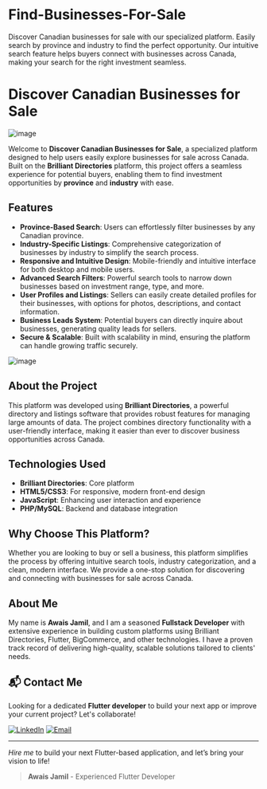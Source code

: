 # Find-Businesses-For-Sale
Discover Canadian businesses for sale with our specialized platform. Easily search by province and industry to find the perfect opportunity. Our intuitive search feature helps buyers connect with businesses across Canada, making your search for the right investment seamless.
# Discover Canadian Businesses for Sale

![image](https://github.com/user-attachments/assets/17c52a8e-2b70-4531-88e8-29893dac7865)


Welcome to **Discover Canadian Businesses for Sale**, a specialized platform designed to help users easily explore businesses for sale across Canada. Built on the **Brilliant Directories** platform, this project offers a seamless experience for potential buyers, enabling them to find investment opportunities by **province** and **industry** with ease.

## Features

- **Province-Based Search**: Users can effortlessly filter businesses by any Canadian province.
- **Industry-Specific Listings**: Comprehensive categorization of businesses by industry to simplify the search process.
- **Responsive and Intuitive Design**: Mobile-friendly and intuitive interface for both desktop and mobile users.
- **Advanced Search Filters**: Powerful search tools to narrow down businesses based on investment range, type, and more.
- **User Profiles and Listings**: Sellers can easily create detailed profiles for their businesses, with options for photos, descriptions, and contact information.
- **Business Leads System**: Potential buyers can directly inquire about businesses, generating quality leads for sellers.
- **Secure & Scalable**: Built with scalability in mind, ensuring the platform can handle growing traffic securely.



![image](https://github.com/user-attachments/assets/ad69c488-8dc1-4337-9d6b-aaacf588d90a)

## About the Project

This platform was developed using **Brilliant Directories**, a powerful directory and listings software that provides robust features for managing large amounts of data. The project combines directory functionality with a user-friendly interface, making it easier than ever to discover business opportunities across Canada.

## Technologies Used

- **Brilliant Directories**: Core platform
- **HTML5/CSS3**: For responsive, modern front-end design
- **JavaScript**: Enhancing user interaction and experience
- **PHP/MySQL**: Backend and database integration

## Why Choose This Platform?

Whether you are looking to buy or sell a business, this platform simplifies the process by offering intuitive search tools, industry categorization, and a clean, modern interface. We provide a one-stop solution for discovering and connecting with businesses for sale across Canada.

## About Me

My name is **Awais Jamil**, and I am a seasoned **Fullstack Developer** with extensive experience in building custom platforms using Brilliant Directories, Flutter, BigCommerce, and other technologies. I have a proven track record of delivering high-quality, scalable solutions tailored to clients' needs.

## 📬 Contact Me

Looking for a dedicated **Flutter developer** to build your next app or improve your current project? Let's collaborate!

[![LinkedIn](https://img.shields.io/badge/LinkedIn-Connect-blue?style=for-the-badge&logo=linkedin)](https://www.linkedin.com/in/muhammad-awais-a29b28146/)
[![Email](https://img.shields.io/badge/Email-Contact%20Me-orange?style=for-the-badge&logo=gmail)](mailto:sajidjamil.met@gmail.com)

---

*Hire me* to build your next Flutter-based application, and let’s bring your vision to life!
> **Awais Jamil** - Experienced Flutter Developer
